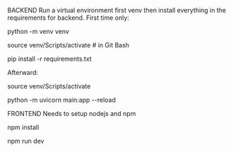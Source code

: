 BACKEND
Run a virtual environment first venv then install everything in the requirements for backend.
First time only:

python -m venv venv 

source venv/Scripts/activate  # in Git Bash

pip install -r requirements.txt

Afterward:

source venv/Scripts/activate

python -m uvicorn main:app --reload

FRONTEND
Needs to setup nodejs and npm

npm install

npm run dev

